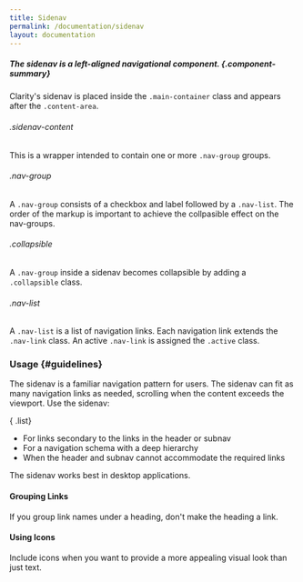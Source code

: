 ```yaml
---
title: Sidenav
permalink: /documentation/sidenav
layout: documentation
---
```


##### The sidenav is a left-aligned navigational component. {.component-summary}

Clarity's sidenav is placed inside the <code class="clr-code">.main-container</code> class and appears after the <code class="clr-code">.content-area</code>.


###### .sidenav-content

This is a wrapper intended to contain one or more <code class="clr-code">.nav-group</code> groups.

###### .nav-group

A <code class="clr-code">.nav-group</code> consists of a checkbox and label followed by a <code class="clr-code">.nav-list</code>. The order of the markup is important to achieve the collpasible effect on the nav-groups.

###### .collapsible

A <code class="clr-code">.nav-group</code> inside a sidenav becomes collapsible by adding a <code class="clr-code">.collapsible</code> class.

###### .nav-list

A <code class="clr-code">.nav-list</code> is a list of navigation links. Each navigation link extends the <code class="clr-code">.nav-link</code> class. An active <code class="clr-code">.nav-link</code> is assigned the <code class="clr-code">.active</code> class.

<clr-nav-demo-sidenav></clr-nav-demo-sidenav>

### Usage {#guidelines}
The sidenav is a familiar navigation pattern for users.  The sidenav can fit as many navigation links as needed, scrolling when the content exceeds the viewport.  Use the sidenav:

{ .list}
- For links secondary to the links in the header or subnav
- For a navigation schema with a deep hierarchy
- When the header and subnav cannot accommodate the required links

The sidenav works best in desktop applications.  

#### Grouping Links
If you group link names under a heading, don't make the heading a link.

#### Using Icons
Include icons when you want to provide a more appealing visual look than just text.
